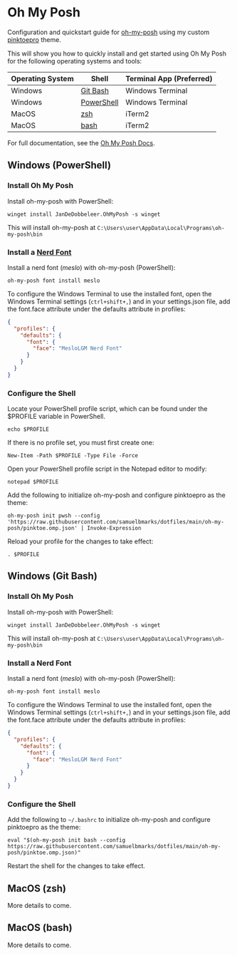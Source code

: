 # Oh My Posh

Configuration and quickstart guide for [oh-my-posh](https://ohmyposh.dev/) using my custom [pinktoepro](https://github.com/samuelbmarks/dotfiles/blob/main/oh-my-posh/pinktoepro.omp.json) theme.

This will show you how to quickly install and get started using Oh My Posh for the following operating systems and tools:

| Operating System | Shell                             | Terminal App (Preferred) |
|------------------|-----------------------------------|--------------------------|
| Windows          | [Git Bash](#Windows-Git-Bash)     | Windows Terminal         |
| Windows          | [PowerShell](#Windows-PowerShell) | Windows Terminal         |
| MacOS            | [zsh](#MacOS-zsh)                 | iTerm2                   |
| MacOS            | [bash](#MacOS-bash)               | iTerm2                   |

For full documentation, see the [Oh My Posh Docs](https://ohmyposh.dev/docs).

## Windows (PowerShell)

### Install Oh My Posh

Install oh-my-posh with PowerShell:
```shell
winget install JanDeDobbeleer.OhMyPosh -s winget
```
This will install oh-my-posh at `C:\Users\user\AppData\Local\Programs\oh-my-posh\bin`

### Install a [Nerd Font](https://github.com/ryanoasis/nerd-fonts)

Install a nerd font (*meslo*) with oh-my-posh (PowerShell):
```shell
oh-my-posh font install meslo
```

To configure the Windows Terminal to use the installed font, open the Windows Terminal settings (`ctrl+shift+,`) and in your settings.json file, add the font.face attribute under the defaults attribute in profiles:
```json
{
  "profiles": {
    "defaults": {
      "font": {
        "face": "MesloLGM Nerd Font"
      }
    }
  }
}
```

### Configure the Shell

Locate your PowerShell profile script, which can be found under the $PROFILE variable in PowerShell.
```shell
echo $PROFILE
```

If there is no profile set, you must first create one:
```shell
New-Item -Path $PROFILE -Type File -Force
```

Open your PowerShell profile script in the Notepad editor to modify:
```shell
notepad $PROFILE
```

Add the following to initialize oh-my-posh and configure pinktoepro as the theme:
```text
oh-my-posh init pwsh --config 'https://raw.githubusercontent.com/samuelbmarks/dotfiles/main/oh-my-posh/pinktoe.omp.json' | Invoke-Expression
```

Reload your profile for the changes to take effect: 
```shell
. $PROFILE
```

## Windows (Git Bash)

### Install Oh My Posh

Install oh-my-posh with PowerShell:
```shell
winget install JanDeDobbeleer.OhMyPosh -s winget
```
This will install oh-my-posh at `C:\Users\user\AppData\Local\Programs\oh-my-posh\bin`

### Install a Nerd Font

Install a nerd font (*meslo*) with oh-my-posh (PowerShell):
```shell
oh-my-posh font install meslo
```

To configure the Windows Terminal to use the installed font, open the Windows Terminal settings (`ctrl+shift+,`) and in your settings.json file, add the font.face attribute under the defaults attribute in profiles:
```json
{
  "profiles": {
    "defaults": {
      "font": {
        "face": "MesloLGM Nerd Font"
      }
    }
  }
}
```

### Configure the Shell

Add the following to `~/.bashrc` to initialize oh-my-posh and configure pinktoepro as the theme:
```shell
eval "$(oh-my-posh init bash --config https://raw.githubusercontent.com/samuelbmarks/dotfiles/main/oh-my-posh/pinktoe.omp.json)"
```
Restart the shell for the changes to take effect.

## MacOS (zsh)

More details to come.

## MacOS (bash)

More details to come.
